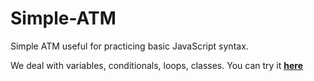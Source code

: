 # Simple-ATM
Simple ATM useful for practicing basic JavaScript syntax.

We deal with variables, conditionals, loops, classes.
You can try it [**here**](https://mrkuchu.github.io/SimpleATM/)
